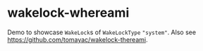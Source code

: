 # wakelock-whereami

Demo to showcase `WakeLock`s of `WakeLockType` `"system"`. Also see https://github.com/tomayac/wakelock-thereami.
